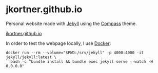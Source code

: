 # jkortner.github.io

Personal website made with [Jekyll](http://jekyllrb.com) using the [Compass](http://excentris.net/compass/) theme.

[jkortner.github.io](https://jkortner.github.io/)

In order to test the webpage locally, I use [Docker](https://www.docker.com):

```         
docker run --rm --volume="$PWD:/srv/jekyll" -p 4000:4000 -it jekyll/jekyll:latest \
  bash -c "bundle install && bundle exec jekyll serve --watch -H 0.0.0.0"
```
